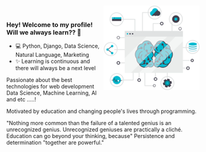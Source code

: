 

<img align="right" src="https://github.com/ricardolopespires/ricardolopespires/blob/master/banner-github.png" width="250"/>


<br/>

### Hey! Welcome to my profile! Will we always learn?? 👋

- 💻 Python, Django, Data Science, Natural Language, Marketing
- ✨ Learning is continuous and there will always be a next level






Passionate about the best technologies for web development Data Science, Machine Learning, AI and etc .....!

Motivated by education and changing people's lives through programming.

"Nothing more common than the failure of a talented genius is an unrecognized genius. Unrecognized geniuses are practically a cliché. Education can go beyond your thinking, because" Persistence and determination "together are powerful."

<!--
**ricardolopespires/ricardolopespires** is a ✨ _special_ ✨ repository because its `README.md` (this file) appears on your GitHub profile.

Here are some ideas to get you started:

- 🔭 I’m currently working on ...
- 🌱 I’m currently learning ...
- 👯 I’m looking to collaborate on ...
- 🤔 I’m looking for help with ...
- 💬 Ask me about ...
- 📫 How to reach me: ...
- 😄 Pronouns: ...
- ⚡ Fun fact: ...
-->

